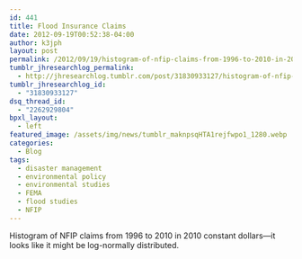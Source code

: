 ```yaml
---
id: 441
title: Flood Insurance Claims
date: 2012-09-19T00:52:38-04:00
author: k3jph
layout: post
permalink: /2012/09/19/histogram-of-nfip-claims-from-1996-to-2010-in-2010/
tumblr_jhresearchlog_permalink:
  - http://jhresearchlog.tumblr.com/post/31830933127/histogram-of-nfip-claims-from-1996-to-2010-in-2010
tumblr_jhresearchlog_id:
  - "31830933127"
dsq_thread_id:
  - "2262929804"
bpxl_layout:
  - left
featured_image: /assets/img/news/tumblr_maknpsqHTA1rejfwpo1_1280.webp
categories:
  - Blog
tags:
  - disaster management
  - environmental policy
  - environmental studies
  - FEMA
  - flood studies
  - NFIP
---
```

Histogram of NFIP claims from 1996 to 2010 in 2010 constant dollars—it looks like it might be log-normally distributed.
